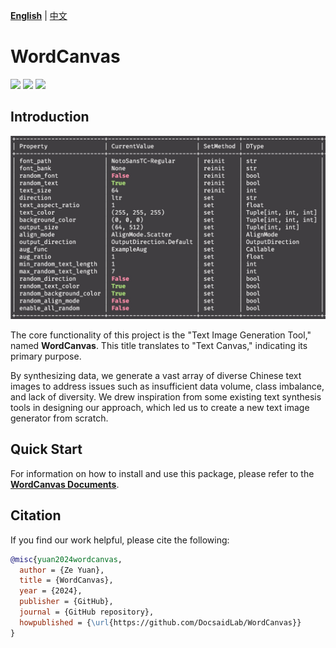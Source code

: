 **[English](./README.md)** | [中文](./README_tw.md)

# WordCanvas

<p align="left">
    <a href="./LICENSE"><img src="https://img.shields.io/badge/license-Apache%202-dfd.svg"></a>
    <a href="https://github.com/DocsaidLab/WordCanvas/releases"><img src="https://img.shields.io/github/v/release/DocsaidLab/WordCanvas?color=ffa"></a>
    <a href=""><img src="https://img.shields.io/badge/python-3.8+-aff.svg"></a>
</p>

## Introduction

<div align="center">
    <img src="./docs/title.jpg" width="800">
</div>

The core functionality of this project is the "Text Image Generation Tool," named **WordCanvas**. This title translates to "Text Canvas," indicating its primary purpose.

By synthesizing data, we generate a vast array of diverse Chinese text images to address issues such as insufficient data volume, class imbalance, and lack of diversity. We drew inspiration from some existing text synthesis tools in designing our approach, which led us to create a new text image generator from scratch.

## Quick Start

For information on how to install and use this package, please refer to the [**WordCanvas Documents**](https://docsaid.org/en/docs/wordcanvas/intro).

## Citation

If you find our work helpful, please cite the following:

```bibtex
@misc{yuan2024wordcanvas,
  author = {Ze Yuan},
  title = {WordCanvas},
  year = {2024},
  publisher = {GitHub},
  journal = {GitHub repository},
  howpublished = {\url{https://github.com/DocsaidLab/WordCanvas}}
}
```
